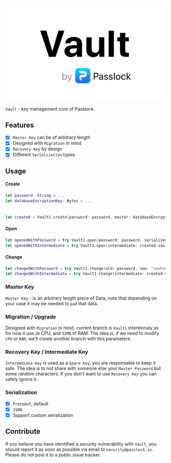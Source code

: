 ![Logo](Assets/Logo.png)

`Vault` - key management core of Passlock.

## Features

- [x] `Master Key` can be of arbitrary length
- [x] Designed with `Migration` in mind
- [x] `Recovery Key` by design
- [x] Different `Serialization` types

## Usage
#### Create
```swift
let password: String = ...
let databaseEncryptionKey: Bytes = ...


let created = Vault1.create(password: password, master: databaseEncryptionKey, serializer: ProtobufSerializer.self)
```

#### Open
```swift
let openedWithPassword = try Vault1.open(password: password, serialized: created.serialized, serializer: ProtobufSerializer.self)
let openedWithIntermediate = try Vault1.open(intermediate: created.vault.intermediate, serialized: created.serialized, serializer: ProtobufSerializer.self)
```

#### Change
```swift
let changedWithPassword = try Vault1.change(old: password, new: "newPassword", serialized: created.serialized, serializer: ProtobufSerializer.self)
let changedWithIntermediate = try Vault1.change(intermediate: created.vault.intermediate, new: "newPassword", serialized: created.serialized, serializer: ProtobufSerializer.self)
```

### Master Key
`Master Key` - is an arbitrary length piece of Data, note that depending on your case it may be needed to `pad` that data.

### Migration / Upgrade
Designed with `Migration` in mind, current branch is `Vault1` intentionaly as for now it use `20` CPU, and `32MB` of RAM. The idea is, if we need to modify `CPU` or `RAM`, we'll create another branch with this parameters.

### Recovery Key / Intermediate Key
`Intermediate Key` is used as a `Spare Key`, you are responsable to keep it safe. The idea is to not share with someone else your `Master Password` but some random characters. If you don't want to use `Recovery Key` you can safely ignore it.

### Serialization
- [x] `Protobuf`, default
- [x] `JSON`
- [x] Support custom serialization

## Contribute
If you believe you have identified a security vulnerability with `Vault`, you should report it as soon as possible via email to `security@passlock.io`. Please do not post it to a public issue tracker.
